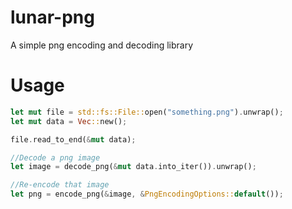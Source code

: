 # lunar-png
A simple png encoding and decoding library


# Usage
```rust
let mut file = std::fs::File::open("something.png").unwrap();
let mut data = Vec::new();

file.read_to_end(&mut data);

//Decode a png image
let image = decode_png(&mut data.into_iter()).unwrap();

//Re-encode that image
let png = encode_png(&image, &PngEncodingOptions::default());
```
